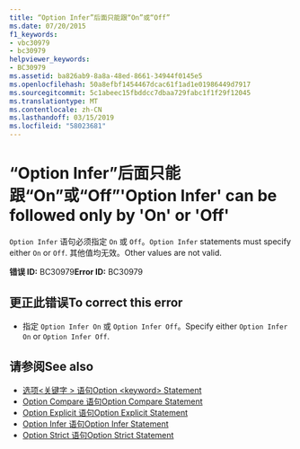 ```yaml
---
title: “Option Infer”后面只能跟“On”或“Off”
ms.date: 07/20/2015
f1_keywords:
- vbc30979
- bc30979
helpviewer_keywords:
- BC30979
ms.assetid: ba826ab9-8a8a-48ed-8661-34944f0145e5
ms.openlocfilehash: 50a8efbf1454467dcac61f1ad1e01986449d7917
ms.sourcegitcommit: 5c1abeec15fbddcc7dbaa729fabc1f1f29f12045
ms.translationtype: MT
ms.contentlocale: zh-CN
ms.lasthandoff: 03/15/2019
ms.locfileid: "58023681"
---
```

# <a name="option-infer-can-be-followed-only-by-on-or-off"></a><span data-ttu-id="e21fd-102">“Option Infer”后面只能跟“On”或“Off”</span><span class="sxs-lookup"><span data-stu-id="e21fd-102">'Option Infer' can be followed only by 'On' or 'Off'</span></span>
<span data-ttu-id="e21fd-103">`Option Infer` 语句必须指定 `On` 或 `Off`。</span><span class="sxs-lookup"><span data-stu-id="e21fd-103">`Option Infer` statements must specify either `On` or `Off`.</span></span> <span data-ttu-id="e21fd-104">其他值均无效。</span><span class="sxs-lookup"><span data-stu-id="e21fd-104">Other values are not valid.</span></span>  
  
 <span data-ttu-id="e21fd-105">**错误 ID:** BC30979</span><span class="sxs-lookup"><span data-stu-id="e21fd-105">**Error ID:** BC30979</span></span>  
  
## <a name="to-correct-this-error"></a><span data-ttu-id="e21fd-106">更正此错误</span><span class="sxs-lookup"><span data-stu-id="e21fd-106">To correct this error</span></span>  
  
-   <span data-ttu-id="e21fd-107">指定 `Option Infer On` 或 `Option Infer Off`。</span><span class="sxs-lookup"><span data-stu-id="e21fd-107">Specify either `Option Infer On` or `Option Infer Off`.</span></span>  
  
## <a name="see-also"></a><span data-ttu-id="e21fd-108">请参阅</span><span class="sxs-lookup"><span data-stu-id="e21fd-108">See also</span></span>

- [<span data-ttu-id="e21fd-109">选项\<关键字 > 语句</span><span class="sxs-lookup"><span data-stu-id="e21fd-109">Option \<keyword> Statement</span></span>](../../visual-basic/language-reference/statements/option-keyword-statement.md)
- [<span data-ttu-id="e21fd-110">Option Compare 语句</span><span class="sxs-lookup"><span data-stu-id="e21fd-110">Option Compare Statement</span></span>](../../visual-basic/language-reference/statements/option-compare-statement.md)
- [<span data-ttu-id="e21fd-111">Option Explicit 语句</span><span class="sxs-lookup"><span data-stu-id="e21fd-111">Option Explicit Statement</span></span>](../../visual-basic/language-reference/statements/option-explicit-statement.md)
- [<span data-ttu-id="e21fd-112">Option Infer 语句</span><span class="sxs-lookup"><span data-stu-id="e21fd-112">Option Infer Statement</span></span>](../../visual-basic/language-reference/statements/option-infer-statement.md)
- [<span data-ttu-id="e21fd-113">Option Strict 语句</span><span class="sxs-lookup"><span data-stu-id="e21fd-113">Option Strict Statement</span></span>](../../visual-basic/language-reference/statements/option-strict-statement.md)
